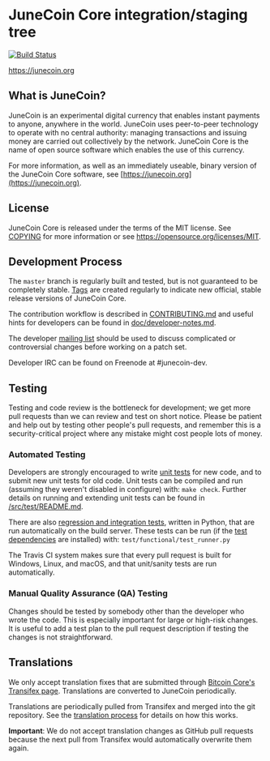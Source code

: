 JuneCoin Core integration/staging tree
=====================================

[![Build Status](https://travis-ci.org/junecoin-project/junecoin.svg?branch=master)](https://travis-ci.org/junecoin-project/junecoin)

https://junecoin.org

What is JuneCoin?
----------------

JuneCoin is an experimental digital currency that enables instant payments to
anyone, anywhere in the world. JuneCoin uses peer-to-peer technology to operate
with no central authority: managing transactions and issuing money are carried
out collectively by the network. JuneCoin Core is the name of open source
software which enables the use of this currency.

For more information, as well as an immediately useable, binary version of
the JuneCoin Core software, see [https://junecoin.org](https://junecoin.org).

License
-------

JuneCoin Core is released under the terms of the MIT license. See [COPYING](COPYING) for more
information or see https://opensource.org/licenses/MIT.

Development Process
-------------------

The `master` branch is regularly built and tested, but is not guaranteed to be
completely stable. [Tags](https://github.com/junecoin-project/junecoin/tags) are created
regularly to indicate new official, stable release versions of JuneCoin Core.

The contribution workflow is described in [CONTRIBUTING.md](CONTRIBUTING.md)
and useful hints for developers can be found in [doc/developer-notes.md](doc/developer-notes.md).

The developer [mailing list](https://groups.google.com/forum/#!forum/junecoin-dev)
should be used to discuss complicated or controversial changes before working
on a patch set.

Developer IRC can be found on Freenode at #junecoin-dev.

Testing
-------

Testing and code review is the bottleneck for development; we get more pull
requests than we can review and test on short notice. Please be patient and help out by testing
other people's pull requests, and remember this is a security-critical project where any mistake might cost people
lots of money.

### Automated Testing

Developers are strongly encouraged to write [unit tests](src/test/README.md) for new code, and to
submit new unit tests for old code. Unit tests can be compiled and run
(assuming they weren't disabled in configure) with: `make check`. Further details on running
and extending unit tests can be found in [/src/test/README.md](/src/test/README.md).

There are also [regression and integration tests](/test), written
in Python, that are run automatically on the build server.
These tests can be run (if the [test dependencies](/test) are installed) with: `test/functional/test_runner.py`

The Travis CI system makes sure that every pull request is built for Windows, Linux, and macOS, and that unit/sanity tests are run automatically.

### Manual Quality Assurance (QA) Testing

Changes should be tested by somebody other than the developer who wrote the
code. This is especially important for large or high-risk changes. It is useful
to add a test plan to the pull request description if testing the changes is
not straightforward.

Translations
------------

We only accept translation fixes that are submitted through [Bitcoin Core's Transifex page](https://www.transifex.com/projects/p/bitcoin/).
Translations are converted to JuneCoin periodically.

Translations are periodically pulled from Transifex and merged into the git repository. See the
[translation process](doc/translation_process.md) for details on how this works.

**Important**: We do not accept translation changes as GitHub pull requests because the next
pull from Transifex would automatically overwrite them again.

